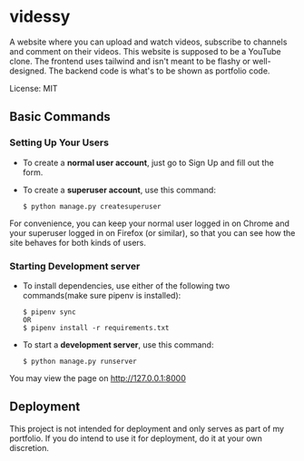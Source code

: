 # videssy

A website where you can upload and watch videos, subscribe to channels and comment on their videos. This website is supposed to be a YouTube clone. The frontend uses tailwind and isn't meant to be flashy or well-designed. The backend code is what's to be shown as portfolio code.

License: MIT

## Basic Commands

### Setting Up Your Users

-   To create a **normal user account**, just go to Sign Up and fill out the form. 

-   To create a **superuser account**, use this command:

        $ python manage.py createsuperuser

For convenience, you can keep your normal user logged in on Chrome and your superuser logged in on Firefox (or similar), so that you can see how the site behaves for both kinds of users.

### Starting Development server

-   To install dependencies, use either of the following two commands(make sure pipenv is installed):

        $ pipenv sync
        OR 
        $ pipenv install -r requirements.txt

-   To start a **development server**, use this command:

        $ python manage.py runserver

You may view the page on http://127.0.0.1:8000

## Deployment

This project is not intended for deployment and only serves as part of my portfolio. If you do intend to use it for deployment, do it at your own discretion.
